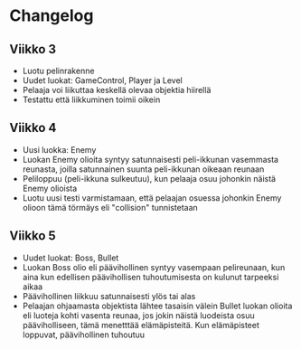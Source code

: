 # Changelog

## Viikko 3
- Luotu pelinrakenne
- Uudet luokat: GameControl, Player ja Level
- Pelaaja voi liikuttaa keskellä olevaa objektia hiirellä
- Testattu että liikkuminen toimii oikein

## Viikko 4
- Uusi luokka: Enemy
- Luokan Enemy olioita syntyy satunnaisesti peli-ikkunan vasemmasta reunasta, joilla satunnainen suunta peli-ikkunan oikeaan reunaan
- Peliloppuu (peli-ikkuna sulkeutuu), kun pelaaja osuu johonkin näistä Enemy olioista
- Luotu uusi testi varmistamaan, että pelaajan osuessa johonkin Enemy olioon tämä törmäys eli "collision" tunnistetaan

## Viikko 5
- Uudet luokat: Boss, Bullet
- Luokan Boss olio eli päävihollinen syntyy vasempaan pelireunaan, kun aina kun edellisen päävihollisen tuhoutumisesta on kulunut tarpeeksi aikaa
- Päävihollinen liikkuu satunnaisesti ylös tai alas
- Pelaajan ohjaamasta objektista lähtee tasaisin välein Bullet luokan olioita eli luoteja kohti vasenta reunaa, jos jokin näistä luodeista osuu pääviholliseen, tämä menetttää elämäpisteitä. Kun elämäpisteet loppuvat, päävihollinen tuhoutuu
